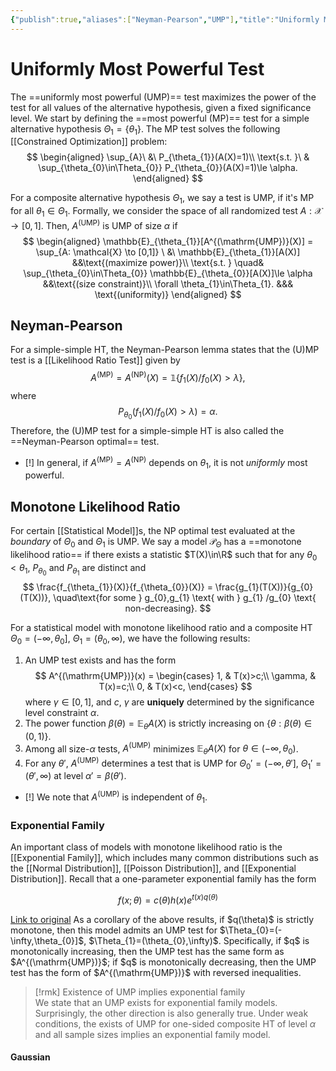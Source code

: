```yaml
---
{"publish":true,"aliases":["Neyman-Pearson","UMP"],"title":"Uniformly Most Powerful Test","created":"2025-05-30T02:48:16","modified":"2025-06-04T01:45:31","cssclasses":"","state":"[[%wip]]","sup":["[[Hypothesis Testing]]"],"alias":null,"type":"note"}
---
```



# Uniformly Most Powerful Test

The ==uniformly most powerful (UMP)== test maximizes the power of the test for all values of the alternative hypothesis, given a fixed significance level.
We start by defining the ==most powerful (MP)== test for a simple alternative hypothesis $\Theta_{1} = \{ \theta_{1} \}$. The MP test solves the following [[Constrained Optimization]] problem:
$$
\begin{aligned}
\sup_{A}\ &\  P_{\theta_{1}}(A(X)=1)\\
\text{s.t. }\ & \sup_{\theta_{0}\in\Theta_{0}} P_{\theta_{0}}(A(X)=1)\le \alpha.
\end{aligned}
$$

For a composite alternative hypothesis $\Theta_{1}$, we say a test is UMP, if it's MP for all $\theta_{1}\in\Theta_{1}$. Formally, we consider the space of all randomized test $A: \mathcal{X}\to [0,1]$. Then, $A^{(\mathrm{UMP})}$ is UMP of size $\alpha$ if
$$
\begin{aligned}
\mathbb{E}_{\theta_{1}}[A^{(\mathrm{UMP})}(X)] = \sup_{A: \mathcal{X} \to [0,1]} \ &\ \mathbb{E}_{\theta_{1}}[A(X)] &&\text{(maximize power)}\\
\text{s.t. } \quad& \sup_{\theta_{0}\in\Theta_{0}} \mathbb{E}_{\theta_{0}}[A(X)]\le \alpha &&\text{(size constraint)}\\
\forall \theta_{1}\in\Theta_{1}. &&& \text{(uniformity)}
\end{aligned}
$$

## Neyman-Pearson

For a simple-simple HT, the Neyman-Pearson lemma states that the (U)MP test is a [[Likelihood Ratio Test]] given by
$$
A^{(\mathrm{MP})} = A^{(\mathrm{NP})}(X) = \mathbb{1}\left\{ f_{1}(X) /f_{0}(X) > \lambda \right\},
$$
where
$$
P_{\theta_{0}}(f_{1}(X) / f_{0}(X) > \lambda ) = \alpha.
$$
Therefore, the (U)MP test for a simple-simple HT is also called the ==Neyman-Pearson optimal== test.

- [!] In general, if $A^{(\mathrm{MP})} = A^{(\mathrm{NP})}$ depends on $\theta_{1}$, it is not *uniformly* most powerful.

## Monotone Likelihood Ratio

For certain [[Statistical Model]]s, the NP optimal test evaluated at the *boundary* of $\Theta_{0}$ and $\Theta_{1}$ is UMP.
We say a model $\mathcal{P}_{\Theta}$ has a ==monotone likelihood ratio== if there exists a statistic $T(X)\in\R$ such that for any $\theta_{0}<\theta_{1}$, $P_{\theta_{0}}$ and $P_{\theta_{1}}$ are distinct and
$$
\frac{f_{\theta_{1}}(X)}{f_{\theta_{0}}(X)} = \frac{g_{1}(T(X))}{g_{0}(T(X))}, \quad\text{for some } g_{0},g_{1} \text{ with } g_{1} /g_{0} \text{ non-decreasing}.
$$

For a statistical model with monotone likelihood ratio and a composite HT $\Theta_{0} = (-\infty,\theta_{0}]$, $\Theta_{1} = (\theta_{0},\infty)$, we have the following results:

1. An UMP test exists and has the form
    $$
    A^{(\mathrm{UMP})}(x) = \begin{cases}
    1, & T(x)>c;\\
    \gamma, & T(x)=c;\\
    0, & T(x)<c,
    \end{cases}
    $$
    where $\gamma\in[0,1]$, and $c$, $\gamma$ are **uniquely** determined by the significance level constraint $\alpha$.
2. The power function $\beta(\theta)=\mathbb{E}_{\theta}A(X)$ is strictly increasing on $\{ \theta: \beta(\theta)\in(0,1) \}$.
3. Among all size-$\alpha$ tests, $A^{(\mathrm{UMP})}$ minimizes $\mathbb{E}_{\theta}A(X)$ for $\theta\in(-\infty,\theta_{0})$.
4. For any $\theta'$, $A^{(\mathrm{UMP})}$ determines a test that is UMP for $\Theta_{0}' = (-\infty,\theta']$, $\Theta_{1}' = (\theta',\infty)$ at level $\alpha' = \beta(\theta')$.

- [!] We note that $A^{(\mathrm{UMP})}$ is independent of $\theta_{1}$.

### Exponential Family

An important class of models with monotone likelihood ratio is the [[Exponential Family]], which includes many common distributions such as the [[Normal Distribution]], [[Poisson Distribution]], and [[Exponential Distribution]].
Recall that a one-parameter exponential family has the form
<div class="transclude" data-embed-alias="" data-url="Exponential Family">

$$
f(x ; \theta)=c(\theta) h(x) e^{t(x) q(\theta)}
$$

</div>
<a href="Exponential Family" class="internal transclude-src">Link to original</a>
As a corollary of the above results, if $q(\theta)$ is strictly monotone, then this model admits an UMP test for $\Theta_{0}=(-\infty,\theta_{0}]$, $\Theta_{1}=(\theta_{0},\infty)$.
Specifically, if $q$ is monotonically increasing, then the UMP test has the same form as $A^{(\mathrm{UMP})}$; if $q$ is monotonically decreasing, then the UMP test has the form of $A^{(\mathrm{UMP})}$ with reversed inequalities.

> [!rmk] Existence of UMP implies exponential family  
> We state that an UMP exists for exponential family models. Surprisingly, the other direction is also generally true. Under weak conditions, the exists of UMP for one-sided composite HT of level $\alpha$ and all sample sizes implies an exponential family model.

#### Gaussian
